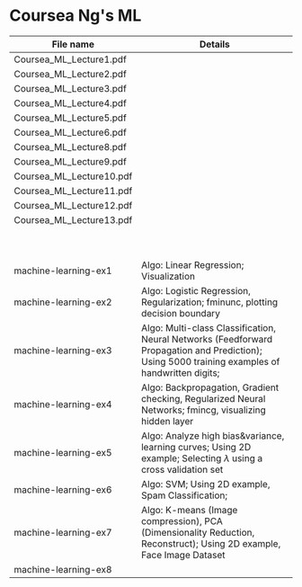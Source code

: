 # Coursea Ng's ML

| File name                | Details                                  |
| ------------------------ | ---------------------------------------- |
| Coursea_ML_Lecture1.pdf  |                                          |
| Coursea_ML_Lecture2.pdf  |                                          |
| Coursea_ML_Lecture3.pdf  |                                          |
| Coursea_ML_Lecture4.pdf  |                                          |
| Coursea_ML_Lecture5.pdf  |                                          |
| Coursea_ML_Lecture6.pdf  |                                          |
| Coursea_ML_Lecture8.pdf  |                                          |
| Coursea_ML_Lecture9.pdf  |                                          |
| Coursea_ML_Lecture10.pdf |                                          |
| Coursea_ML_Lecture11.pdf |                                          |
| Coursea_ML_Lecture12.pdf |                                          |
| Coursea_ML_Lecture13.pdf |                                          |
|                          |                                          |
|                          |                                          |
|                          |                                          |
|                          |                                          |
|                          |                                          |
|                          |                                          |
|                          |                                          |
|                          |                                          |
|                          |                                          |
| machine-learning-ex1     | Algo: Linear Regression; Visualization   |
| machine-learning-ex2     | Algo: Logistic Regression, Regularization; fminunc, plotting decision boundary |
| machine-learning-ex3     | Algo: Multi-class Classification, Neural Networks (Feedforward Propagation and Prediction); Using 5000 training examples of handwritten digits; |
| machine-learning-ex4     | Algo: Backpropagation, Gradient checking, Regularized Neural Networks; fmincg, visualizing hidden layer |
| machine-learning-ex5     | Algo: Analyze high bias&variance, learning curves; Using 2D example; Selecting $\lambda$ using a cross validation set |
| machine-learning-ex6     | Algo: SVM; Using 2D example, Spam Classification; |
| machine-learning-ex7     | Algo: K-means (Image compression), PCA (Dimensionality Reduction, Reconstruct); Using 2D example, Face Image Dataset |
| machine-learning-ex8     |                                          |